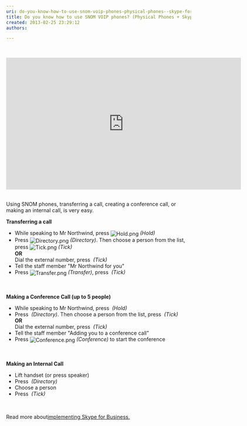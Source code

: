 ```yaml
---
uri: do-you-know-how-to-use-snom-voip-phones-physical-phones--skype-for-business
title: Do you know how to use SNOM VOIP phones? (Physical Phones + Skype for Business)
created: 2013-02-25 23:29:12
authors:

---
```





<span class='intro'> <p>​​</p><div class="ms-rtestate-read ms-rte-embedcode ms-rte-embedil ms-rtestate-notify s4-wpActive"><iframe width="640" height="360" src="https&#58;//www.youtube.com/embed/NZTY5f1mMWk?rel=0" frameborder="0"></iframe>&#160;</div><p>Using SNOM phones, transferring a call, creating a conference call, or making an internal call,&#160;is very easy. ​
​</p> </span>

<b>Transferring a call</b> 
<div class="grey-box"><ul><li>While speaking to Mr Northwind, press 
         <img alt="Hold.png" src="/PublishingImages/Hold.png" style="vertical-align&#58;middle;" /> 
         <i>(Hold)</i></li><li>Press 
         <img alt="Directory.png" src="/PublishingImages/Directory.png" style="vertical-align&#58;middle;" /> 
         <i>(Directory)</i>. Then choose a person from the list, press 
         <img alt="Tick.png" src="/PublishingImages/Tick.png" style="vertical-align&#58;middle;" /> 
         <i>(Tick)</i><br> 
         <b>OR</b><br> Dial the external number, press 
         <img src="/PublishingImages/Tick.png" alt="" style="vertical-align&#58;middle;" /> 
         <i>(Tick)</i></li><li>Tell the staff member &quot;Mr Northwind for you&quot;</li><li>Press 
         <img alt="Transfer.png" src="/PublishingImages/Transfer.png" style="vertical-align&#58;middle;" /> 
         <i>(Transfer)</i>, press 
         <img src="/PublishingImages/Tick.png" alt="" style="vertical-align&#58;middle;" /> 
         <i>(Tick)</i></li></ul></div>
<br> 
<br> 
<b>Making a Conference Call (up to 5 people)</b> 
<div class="grey-box"><ul><li>While speaking to Mr Northwind, press 
         <img src="/PublishingImages/Hold.png" alt="" style="vertical-align&#58;middle;" /> 
         <i>(Hold)</i></li><li>Press 
         <img src="/PublishingImages/Directory.png" alt="" style="vertical-align&#58;middle;" /> 
         <i>(Directory)</i>. Then choose a person from the list, press 
         <img src="/PublishingImages/Tick.png" alt="" style="vertical-align&#58;middle;" /> 
         <i>(Tick)</i><br> 
         <b>OR</b><br> Dial the external number, press 
         <img src="/PublishingImages/Tick.png" alt="" style="vertical-align&#58;middle;" /> 
         <i>(Tick)</i></li><li>Tell the staff member &quot;Adding you to a conference call&quot;</li><li>Press 
         <img alt="Conference.png" src="/PublishingImages/Conference.png" style="vertical-align&#58;middle;" /> 
         <i>(Conference)</i> to start the conference</li></ul></div>
<br>
<br> 
<b>Making an Internal Call</b> 
<div class="grey-box"><ul><li>Lift handset (or press speaker)</li><li>Press 
         <img src="/PublishingImages/Directory.png" alt="" style="vertical-align&#58;middle;" /> 
         <i>(Directory)</i></li><li>Choose a person</li><li>Press 
         <em></em><img src="/PublishingImages/Tick.png" alt="" style="vertical-align&#58;middle;" /> 
         <i>(Tick)</i> 
         <p>&#160;</p></li></ul></div><p>Read more about 
   <a href="http&#58;//www.ssw.com.au/ssw/Consulting/Lync.aspx">​</a><a href="http&#58;//www.ssw.com.au/ssw/Consulting/Lync.aspx" style="line-height&#58;20px;">implementing Skype for Business​.​​</a></p>


